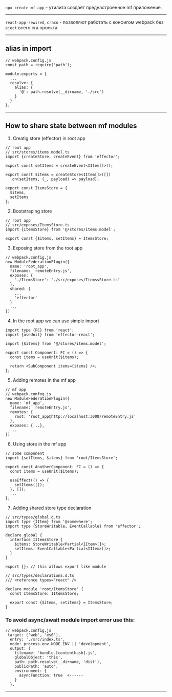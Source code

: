 `npx create-mf-app` - утилита создаёт преднастроенное mf приложение.
___

`react-app-rewired`, `craco` - позволяют работать с конфигом webpack без `eject` всего cra проекта.
___

## alias in import

```
// webpack.config.js
const path = require('path');

module.exports = {
  ...
  resolve: {
    alias: {
      '@': path.resolve(__dirname, './src')
    }
  }
};
```
___

## How to share state between mf modules

1. Creatig store (effector) in root app
```
// root app
// src/stores/items.model.ts
import {createStore, createEvent} from 'effector';

export const setItems = createEvent<IItem[]>();

export const $items = createStore<IItem[]>([])
  .on(setItems, (_, payload) => payload);

export const ItemsStore = {
  $items,
  setItems
};
```
2. Bootstraping store
```
// root app
// src/exposes/ItemsStore.ts
import {ItemsStore} from '@/stores/items.model';

export const {$items, setItems} = ItemsStore;
```
3. Exposing store from the root app
```
// webpack.config.js
new ModuleFederationPlugin({
  name: 'root_app',
  filename: 'remoteEntry.js',
  exposes: {
    './ItemsStore': './src/exposes/ItemssStore.ts'
  },
  shared: {
    ...
    'effector'
  }
  ...
})
```
4. In the root app we can use simple import
```
import type {FC} from 'react';
import {useUnit} from 'effector-react';

import {$items} from '@/stores/items.model';

export const Component: FC = () => {
  const items = useUnit($items);

  return <SubComponent items={items} />;
};
```
5. Adding remotes in the mf app
```
// mf app
// webpack.confog.js
new ModuleFederationPlugin({
  name: 'mf_app',
  filename: 'remoteEntry.js',
  remotes: {
    root: 'root_app@http://localhost:3000/remoteEntry.js'
  },
  exposes: {...},
  ...
})
```
6. Using store in the mf app
```
// some component
import {setItems, $items} from 'root/ItemsStore';

export const AnotherComponent: FC = () => {
  const items = useUnit($items);

  useEffect(() => {
    setItems([]);
  }, []);
  ...
};
```
7. Adding shared store type declaration
```
// src/types/global.d.ts
import type {IItem} from '@somewhere';
import type {StoreWritable, EventCallable} from 'effector';

declare global {
  interface IItemsStore {
    $items: StoreWritable<Partial<IItem>[]>;
    setItems: EventCallable<Partial<IItem>[]>;
  }
}

export {}; // this allows export like module

// src/types/declarations.d.ts
/// <reference types="react" />

declare module 'root/ItemsStore' {
  const ItemsStore: IItemsStore;

  export const {$items, setitems} = ItemsStore;
}
```

### To avoid async/await module import error use this:
```
// webpack.config.js
 target: ['web', 'es6'],
  entry: './src/index.ts',
  mode: process.env.NODE_ENV || 'development',
  output: {
    filename: 'bundle-[contenthash].js',
    globalObject: 'this',
    path: path.resolve(__dirname, 'dist'),
    publicPath: 'auto',
    environment: {
      asyncFunction: true  <------
    }
  },
```
___
